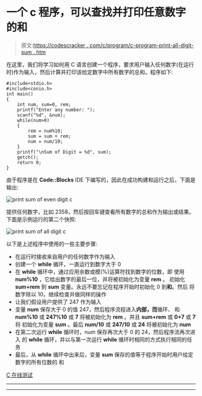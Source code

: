 # 一个 c 程序，可以查找并打印任意数字的和

> 原文:[https://codescracker . com/c/program/c-program-print-all-digit-sum . htm](https://codescracker.com/c/program/c-program-print-all-digit-sum.htm)

在这里，我们将学习如何用 C 语言创建一个程序，要求用户输入任何数字(在运行时)作为输入，然后计算并打印该给定数字中所有数字的总和。程序如下:

```
#include<stdio.h>
#include<conio.h>
int main()
{
    int num, sum=0, rem;
    printf("Enter any number: ");
    scanf("%d", &num);
    while(num>0)
    {
        rem = num%10;
        sum = sum + rem;
        num = num/10;
    }
    printf("\nSum of Digit = %d", sum);
    getch();
    return 0;
}
```

由于程序是在 **Code::Blocks** IDE 下编写的，因此在成功构建和运行之后，下面是输出:

![print sum of even digit c](../Images/f36b307aa4d710ed7e9d928315916b31.png)

提供任何数字，比如 2358，然后按回车键查看所有数字的总和作为输出或结果。下面是示例运行的第二个快照:

![print sum of all digit c](../Images/5e043a3026614ab15d6f25fafb30241c.png)

以下是上述程序中使用的一些主要步骤:

*   在运行时接收来自用户的任何数字作为输入
*   创建一个 **while** 循环，一直运行到数字大于 0
*   在 **while** 循环中，通过应用余数或模(%)运算符找到数字的位数，即 使用 **num%10** ，它给出数字的最后一位，并将被初始化为变量 **rem** 。 初始化 **sum+rem** 到 **sum** 变量。永远不要忘记在程序开始时初始化 0 到**和**。然后 将数字除以 10，继续检查并做同样的操作
*   让我们假设用户提供了 247 作为输入
*   变量 **num** 保存大于 0 的值 247，然后程序流程进入**内部，而**循环、 和 **num%10** 或 **247%10** 或 **7** 将被初始化为 **rem** 。并且 **sum+rem** 或 **0+7** 或 **7** 将 初始化为变量 **sum** 。最后 **num/10** 或 **247/10** 或 **24** 将被初始化为 **num**
*   在第二次运行 **while** 循环时，num 保存再次大于 0 的 24，然后程序流再次进入 的 **while** 循环，并以与第一次运行 **while** 循环时相同的方式执行相同的任务
*   最后，从 **while** 循环中出来后，变量 **sum** 保存的值等于程序开始时用户给定数字的所有位数的 和

[C 在线测试](/exam/showtest.php?subid=2)

* * *

* * *